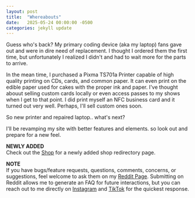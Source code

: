 ```yaml
---
layout: post
title:  "Whereabouts"
date:   2025-05-24 00:00:00 -0500
categories: jekyll update
---
```


Guess who's back? My primary coding device (aka my laptop) fans gave out and were in dire need of replacement. I thought I ordered them the first time, but unfortunately I realized I didn't and had to wait more for the parts to arrive. 

In the mean time, I purchased a Pixma TS701a Printer capable of high quality printing on CDs, cards, and common paper. It can even print on the edible paper used for cakes with the proper ink and paper. I've thought abouut selling custom cards locally or even access passes to my shows when I get to that point. I did print myself an NFC business card and it turned out very well. Perhaps, I'll sell custom ones soon.

So new printer and repaired laptop.. what's next? 

I'll be revamping my site with better features and elements. so look out and prepare for a new feel.

**NEWLY ADDED**  
Check out the [Shop][shop] for a newly added shop redirectory page.



**NOTE**  
If you have bugs/feature requests, questions, comments, concerns, or suggestions, feel welcome to ask them on my [Reddit Page][reddit]. Submitting on Reddit allows me to generate an FAQ for future interactions, but you can reach out to me directly on [Instagram][instagram] and [TikTok][tiktok] for the quickest response.

[corelladeville_]: https://tiktok.com/@corelladeville_
[503poet]: https://tiktok.com/@503poet
[acebetrippin]: https://tiktok.com/@acebetrippin
[6ychedelxcs]: https://tiktok.com/@6ychedelxcs
[kbgostoopid]: https://tiktok.com/@kbgostoopid
[kevingatesgrandson2]: https://tiktok.com/@kevingatesgrandson2

[shop]: https://hexa1a5a9.com/shop/
[reddit]: https://reddit.com/r/TalkToCXXL/
[instagram]: https://instagram.com/prod.cxxl/
[tiktok]: https:/tiktok.com/@prod.cxxl/

